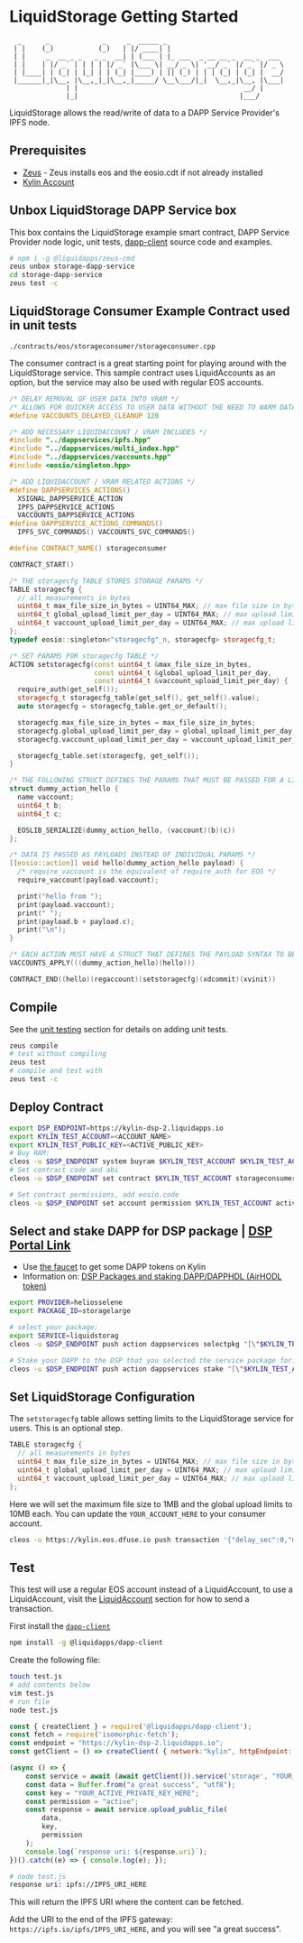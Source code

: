 LiquidStorage Getting Started
====================

```  
  _      _             _     _  _____ _                             
 | |    (_)           (_)   | |/ ____| |                            
 | |     _  __ _ _   _ _  __| | (___ | |_ ___  _ __ __ _  __ _  ___ 
 | |    | |/ _` | | | | |/ _` |\___ \| __/ _ \| '__/ _` |/ _` |/ _ \
 | |____| | (_| | |_| | | (_| |____) | || (_) | | | (_| | (_| |  __/
 |______|_|\__, |\__,_|_|\__,_|_____/ \__\___/|_|  \__,_|\__, |\___|
              | |                                         __/ |     
              |_|                                        |___/      
```

LiquidStorage allows the read/write of data to a DAPP Service Provider's IPFS node.

## Prerequisites

* [Zeus](zeus-getting-started.md) - Zeus installs eos and the eosio.cdt if not already installed
* [Kylin Account](kylin-account.md)

## Unbox LiquidStorage DAPP Service box
This box contains the LiquidStorage example smart contract, DAPP Service Provider node logic, unit tests, [dapp-client](dapp-client.md) source code and examples.
```bash
# npm i -g @liquidapps/zeus-cmd
zeus unbox storage-dapp-service
cd storage-dapp-service
zeus test -c
```

## LiquidStorage Consumer Example Contract used in unit tests

`./contracts/eos/storageconsumer/storageconsumer.cpp`

The consumer contract is a great starting point for playing around with the LiquidStorage service.  This sample contract uses LiquidAccounts as an option, but the service may also be used with regular EOS accounts.
```cpp
/* DELAY REMOVAL OF USER DATA INTO VRAM */
/* ALLOWS FOR QUICKER ACCESS TO USER DATA WITHOUT THE NEED TO WARM DATA UP */
#define VACCOUNTS_DELAYED_CLEANUP 120

/* ADD NECESSARY LIQUIDACCOUNT / VRAM INCLUDES */
#include "../dappservices/ipfs.hpp"
#include "../dappservices/multi_index.hpp"
#include "../dappservices/vaccounts.hpp"
#include <eosio/singleton.hpp>

/* ADD LIQUIDACCOUNT / VRAM RELATED ACTIONS */
#define DAPPSERVICES_ACTIONS()                                                 \
  XSIGNAL_DAPPSERVICE_ACTION                                                   \
  IPFS_DAPPSERVICE_ACTIONS                                                     \
  VACCOUNTS_DAPPSERVICE_ACTIONS
#define DAPPSERVICE_ACTIONS_COMMANDS()                                         \
  IPFS_SVC_COMMANDS() VACCOUNTS_SVC_COMMANDS()

#define CONTRACT_NAME() storageconsumer

CONTRACT_START()

/* THE storagecfg TABLE STORES STORAGE PARAMS */
TABLE storagecfg {
  // all measurements in bytes
  uint64_t max_file_size_in_bytes = UINT64_MAX; // max file size in bytes that can be uploaded at a time, default 10mb
  uint64_t global_upload_limit_per_day = UINT64_MAX; // max upload limit in bytes per day for EOS account, default 1 GB
  uint64_t vaccount_upload_limit_per_day = UINT64_MAX; // max upload limit in bytes per day for LiquidAccounts, default 10 MB
};
typedef eosio::singleton<"storagecfg"_n, storagecfg> storagecfg_t;

/* SET PARAMS FOR storagecfg TABLE */
ACTION setstoragecfg(const uint64_t &max_file_size_in_bytes,
                     const uint64_t &global_upload_limit_per_day,
                     const uint64_t &vaccount_upload_limit_per_day) {
  require_auth(get_self());
  storagecfg_t storagecfg_table(get_self(), get_self().value);
  auto storagecfg = storagecfg_table.get_or_default();

  storagecfg.max_file_size_in_bytes = max_file_size_in_bytes;
  storagecfg.global_upload_limit_per_day = global_upload_limit_per_day;
  storagecfg.vaccount_upload_limit_per_day = vaccount_upload_limit_per_day;

  storagecfg_table.set(storagecfg, get_self());
}

/* THE FOLLOWING STRUCT DEFINES THE PARAMS THAT MUST BE PASSED FOR A LIQUIDACCOUNT TRX */
struct dummy_action_hello {
  name vaccount;
  uint64_t b;
  uint64_t c;

  EOSLIB_SERIALIZE(dummy_action_hello, (vaccount)(b)(c))
};

/* DATA IS PASSED AS PAYLOADS INSTEAD OF INDIVIDUAL PARAMS */
[[eosio::action]] void hello(dummy_action_hello payload) {
  /* require_vaccount is the equivalent of require_auth for EOS */
  require_vaccount(payload.vaccount);

  print("hello from ");
  print(payload.vaccount);
  print(" ");
  print(payload.b + payload.c);
  print("\n");
}

/* EACH ACTION MUST HAVE A STRUCT THAT DEFINES THE PAYLOAD SYNTAX TO BE PASSED */
VACCOUNTS_APPLY(((dummy_action_hello)(hello)))

CONTRACT_END((hello)(regaccount)(setstoragecfg)(xdcommit)(xvinit))
```

## Compile

See the [unit testing](unit-testing) section for details on adding unit tests.

```bash
zeus compile
# test without compiling
zeus test
# compile and test with
zeus test -c
```

## Deploy Contract
```bash
export DSP_ENDPOINT=https://kylin-dsp-2.liquidapps.io
export KYLIN_TEST_ACCOUNT=<ACCOUNT_NAME>
export KYLIN_TEST_PUBLIC_KEY=<ACTIVE_PUBLIC_KEY>
# Buy RAM:
cleos -u $DSP_ENDPOINT system buyram $KYLIN_TEST_ACCOUNT $KYLIN_TEST_ACCOUNT "200.0000 EOS" -p $KYLIN_TEST_ACCOUNT@active
# Set contract code and abi
cleos -u $DSP_ENDPOINT set contract $KYLIN_TEST_ACCOUNT storageconsumer -p $KYLIN_TEST_ACCOUNT@active

# Set contract permissions, add eosio.code
cleos -u $DSP_ENDPOINT set account permission $KYLIN_TEST_ACCOUNT active "{\"threshold\":1,\"keys\":[{\"weight\":1,\"key\":\"$KYLIN_TEST_PUBLIC_KEY\"}],\"accounts\":[{\"permission\":{\"actor\":\"$KYLIN_TEST_ACCOUNT\",\"permission\":\"eosio.code\"},\"weight\":1}]}" owner -p $KYLIN_TEST_ACCOUNT@active
```

## Select and stake DAPP for DSP package | [DSP Portal Link](https://dsphq.io/packages?service%5B0%5D=liquidstorag&network=kylin)
 * Use [the faucet](https://kylin-dapp-faucet.liquidapps.io/) to get some DAPP tokens on Kylin
 * Information on: [DSP Packages and staking DAPP/DAPPHDL (AirHODL token)](dsp-packages-and-staking.md)
```bash
export PROVIDER=heliosselene
export PACKAGE_ID=storagelarge

# select your package: 
export SERVICE=liquidstorag
cleos -u $DSP_ENDPOINT push action dappservices selectpkg "[\"$KYLIN_TEST_ACCOUNT\",\"$PROVIDER\",\"$SERVICE\",\"$PACKAGE_ID\"]" -p $KYLIN_TEST_ACCOUNT@active

# Stake your DAPP to the DSP that you selected the service package for:
cleos -u $DSP_ENDPOINT push action dappservices stake "[\"$KYLIN_TEST_ACCOUNT\",\"$PROVIDER\",\"$SERVICE\",\"10.0000 DAPP\"]" -p $KYLIN_TEST_ACCOUNT@active
```

## Set LiquidStorage Configuration
The `setstoragecfg` table allows setting limits to the LiquidStorage service for users.  This is an optional step.

```cpp
TABLE storagecfg {
  // all measurements in bytes
  uint64_t max_file_size_in_bytes = UINT64_MAX; // max file size in bytes that can be uploaded at a time, default 10mb
  uint64_t global_upload_limit_per_day = UINT64_MAX; // max upload limit in bytes per day for EOS account, default 1 GB
  uint64_t vaccount_upload_limit_per_day = UINT64_MAX; // max upload limit in bytes per day for LiquidAccounts, default 10 MB
};
```

Here we will set the maximum file size to 1MB and the global upload limits to 10MB each.  You can update the `YOUR_ACCOUNT_HERE` to your consumer account.

```bash
cleos -u https://kylin.eos.dfuse.io push transaction '{"delay_sec":0,"max_cpu_usage_ms":0,"actions":[{"account":"YOUR_ACCOUNT_HERE","name":"setstoragecfg","data":{"max_file_size_in_bytes":1000000,"global_upload_limit_per_day":100000000,"vaccount_upload_limit_per_day":100000000},"authorization":[{"actor":"YOUR_ACCOUNT_HERE","permission":"active"}]}]}'
```

## Test
This test will use a regular EOS account instead of a LiquidAccount, to use a LiquidAccount, visit the [LiquidAccount](vaccounts-getting-started) section for how to send a transaction.

First install the [`dapp-client`](dapp-client)

```bash
npm install -g @liquidapps/dapp-client
```

Create the following file:

```bash
touch test.js
# add contents below
vim test.js
# run file
node test.js
```

```js
const { createClient } = require('@liquidapps/dapp-client');
const fetch = require('isomorphic-fetch');
const endpoint = "https://kylin-dsp-2.liquidapps.io";
const getClient = () => createClient( { network:"kylin", httpEndpoint: endpoint, fetch });

(async () => {
    const service = await (await getClient()).service('storage', "YOUR_ACCOUNT_HERE");
    const data = Buffer.from("a great success", "utf8");
    const key = "YOUR_ACTIVE_PRIVATE_KEY_HERE";
    const permission = "active";
    const response = await service.upload_public_file(
        data,
        key,
        permission
    );
    console.log(`response uri: ${response.uri}`);
})().catch((e) => { console.log(e); });
```

```bash
# node test.js 
response uri: ipfs://IPFS_URI_HERE
```

This will return the IPFS URI where the content can be fetched.

Add the URI to the end of the IPFS gateway: `https://ipfs.io/ipfs/IPFS_URI_HERE`, and you will see "a great success".